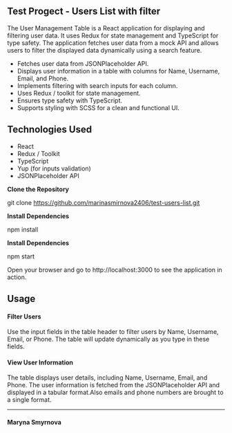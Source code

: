 ## Test Progect - Users List with filter

The User Management Table is a React application for displaying and filtering user data. It uses Redux for state management and TypeScript for type safety. The application fetches user data from a mock API and allows users to filter the displayed data dynamically using a search feature.

- Fetches user data from JSONPlaceholder API.
- Displays user information in a table with columns for Name, Username, Email, and Phone.
- Implements filtering with search inputs for each column.
- Uses Redux / toolkit for state management.
- Ensures type safety with TypeScript.
- Supports styling with SCSS for a clean and functional UI.

## Technologies Used

- React
- Redux / Toolkit
- TypeScript
- Yup (for inputs validation)
- JSONPlaceholder API


**Clone the Repository**

git clone https://github.com/marinasmirnova2406/test-users-list.git

**Install Dependencies**

npm install

**Install Dependencies**

npm start

Open your browser and go to http://localhost:3000 to see the application in action.

## Usage

#### Filter Users

Use the input fields in the table header to filter users by Name, Username, Email, or Phone. The table will update dynamically as you type in these fields.

#### View User Information

The table displays user details, including Name, Username, Email, and Phone. The user information is fetched from the JSONPlaceholder API and displayed in a tabular format.Also emails and phone numbers are brought to a single format.


_____________
#### Maryna Smyrnova
